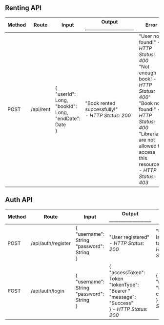 ## Renting API
| Method | Route  | Input | Output _____________________| Error | Description
| ------------- | ------------- | ------------- | ------------- | ------------- | ------------- |
| POST  | /api/rent  | {<br>"userId": Long,<br>"bookId": Long,<br>"endDate": Date<br>}  | "Book rented successfully!" <br> - *HTTP Status: 200*  | "User not found!" - *HTTP Status: 400* <br> "Not enough book! - *HTTP Status: 400*" <br> "Book not found!" - *HTTP Status: 400* <br> "Librarians are not allowed to access this resource!" - *HTTP Status: 403*  | Only user can rent books  |
## Auth API
| Method | Route  | Input | Output __________________ | Error | Description
| ------------- | ------------- | ------------- | ------------- | ------------- | ------------- |
| POST  | /api/auth/register  | {<br>"username": String<br>"password": String <br>}  | "User registered" <br> - *HTTP Status: 200*  | "Username is already taken" - *HTTP Status: 400* <br> | User register |
| POST  | /api/auth/login  | {<br>"username": String<br>"password": String <br>}  | {<br>"accessToken": Token <br> "tokenType": "Bearer " <br> "message": "Success" <br>} - *HTTP Status: 200*  |  {<br>"message": "Bad credentials" <br> } - *HTTP Status: 400* | User login |
